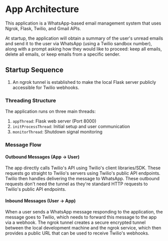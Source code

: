 # App Architecture

This application is a WhatsApp-based email management system that uses Ngrok, Flask, Twilio, and Gmail APIs. 

At startup, the application will obtain a summary of the user's unread emails and send it to the user via WhatsApp (using a Twilio sandbox number), along with a prompt asking how they would like to proceed: keep all emails, delete all emails, or keep emails from a specific sender.

## Startup Sequence
1. An ngrok tunnel is established to make the local Flask server publicly accessible for Twilio webhooks.

### Threading Structure
The application runs on three main threads:
1. `appThread`: Flask web server (Port 8000)
2. `initProcessThread`: Initial setup and user communication
3. `monitorThread`: Shutdown signal monitoring

### Message Flow

#### Outbound Messages (App → User)
The app directly calls Twilio's API using Twilio's client libraries/SDK. These requests go straight to Twilio's servers using Twilio's public API endpoints. Twilio then handles delivering the message to WhatsApp. These outbound requests don't need the tunnel as  they're standard HTTP requests to Twilio's public API endpoints.

#### Inbound Messages (User → App)
When a user sends a WhatsApp message responding to the application, the message goes to 
Twilio, which needs to forward this message to the app via a webhook. The ngrok tunnel creates a secure encrypted tunnel between the local development machine and the ngrok service, which then provides a public URL that can be used to receive Twilio's webhooks. 